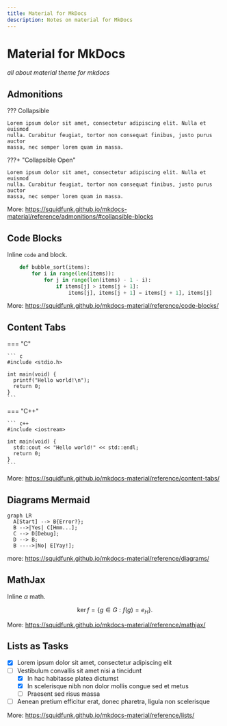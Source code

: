 ```yaml
---
title: Material for MkDocs
description: Notes on material for MkDocs
---
```

# Material for MkDocs

*all about material theme for mkdocs*

## Admonitions

??? Collapsible

    Lorem ipsum dolor sit amet, consectetur adipiscing elit. Nulla et euismod
    nulla. Curabitur feugiat, tortor non consequat finibus, justo purus auctor
    massa, nec semper lorem quam in massa.

???+ "Collapsible Open"

    Lorem ipsum dolor sit amet, consectetur adipiscing elit. Nulla et euismod
    nulla. Curabitur feugiat, tortor non consequat finibus, justo purus auctor
    massa, nec semper lorem quam in massa.

More: <https://squidfunk.github.io/mkdocs-material/reference/admonitions/#collapsible-blocks>

## Code Blocks

Inline `code` and block.


```py title="Code Title: bubble_sort.py"  linenums="1"
    def bubble_sort(items):
        for i in range(len(items)):
            for j in range(len(items) - 1 - i):
                if items[j] > items[j + 1]:
                    items[j], items[j + 1] = items[j + 1], items[j]
```

More: <https://squidfunk.github.io/mkdocs-material/reference/code-blocks/>

## Content Tabs

=== "C"

    ``` c
    #include <stdio.h>

    int main(void) {
      printf("Hello world!\n");
      return 0;
    }
    ```

=== "C++"

    ``` c++
    #include <iostream>

    int main(void) {
      std::cout << "Hello world!" << std::endl;
      return 0;
    }
    ```

More: <https://squidfunk.github.io/mkdocs-material/reference/content-tabs/>

## Diagrams Mermaid

``` mermaid
graph LR
  A[Start] --> B{Error?};
  B -->|Yes| C[Hmm...];
  C --> D[Debug];
  D --> B;
  B ---->|No| E[Yay!];
```

more: <https://squidfunk.github.io/mkdocs-material/reference/diagrams/>

## MathJax

Inline $\alpha$ math.

$$
\operatorname{ker} f=\{g\in G:f(g)=e_{H}\}{\mbox{.}}
$$

More: <https://squidfunk.github.io/mkdocs-material/reference/mathjax/>

## Lists as Tasks

- [x] Lorem ipsum dolor sit amet, consectetur adipiscing elit
- [ ] Vestibulum convallis sit amet nisi a tincidunt
    * [x] In hac habitasse platea dictumst
    * [x] In scelerisque nibh non dolor mollis congue sed et metus
    * [ ] Praesent sed risus massa
- [ ] Aenean pretium efficitur erat, donec pharetra, ligula non scelerisque

More: <https://squidfunk.github.io/mkdocs-material/reference/lists/>
